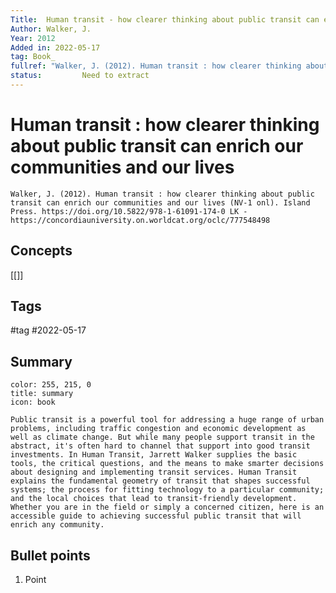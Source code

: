 ```yaml
---
Title:  Human transit - how clearer thinking about public transit can enrich our communities and our lives. 
Author:	Walker, J. 
Year: 2012
Added in: 2022-05-17
tag: Book_
fullref: "Walker, J. (2012). Human transit : how clearer thinking about public transit can enrich our communities and our lives (NV-1 onl). Island Press. https://doi.org/10.5822/978-1-61091-174-0 LK - https://concordiauniversity.on.worldcat.org/oclc/777548498"
status:			Need to extract
---
```

# Human transit : how clearer thinking about public transit can enrich our communities and our lives 
```ad-quote
Walker, J. (2012). Human transit : how clearer thinking about public transit can enrich our communities and our lives (NV-1 onl). Island Press. https://doi.org/10.5822/978-1-61091-174-0 LK - https://concordiauniversity.on.worldcat.org/oclc/777548498
```
## Concepts
[[]]
## Tags
#tag 
#2022-05-17

## Summary
```ad-info
color: 255, 215, 0
title: summary
icon: book

Public transit is a powerful tool for addressing a huge range of urban problems, including traffic congestion and economic development as well as climate change. But while many people support transit in the abstract, it's often hard to channel that support into good transit investments. In Human Transit, Jarrett Walker supplies the basic tools, the critical questions, and the means to make smarter decisions about designing and implementing transit services. Human Transit explains the fundamental geometry of transit that shapes successful systems; the process for fitting technology to a particular community; and the local choices that lead to transit-friendly development. Whether you are in the field or simply a concerned citizen, here is an accessible guide to achieving successful public transit that will enrich any community.
```
## Bullet points
1. Point
